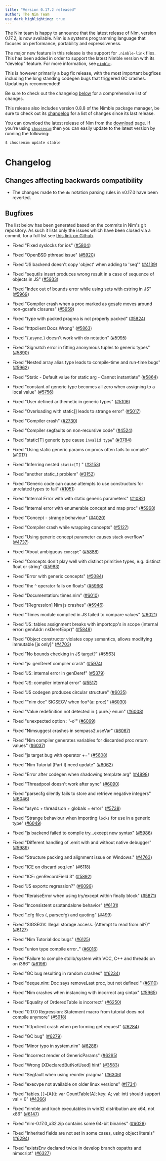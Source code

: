 ```yaml
---
title: "Version 0.17.2 released"
author: The Nim Team
use_dark_highlighting: true
---
```


The Nim team is happy to announce that the latest release of Nim,
version 0.17.2, is now available. Nim is a systems programming language that
focuses on performance, portability and expressiveness.

The major new feature in this release is the support for ``.nimble-link`` files.
This has been added in order to support the latest Nimble version with its "develop" feature. For more information, see [``nimble``](https://github.com/nim-lang/nimble#nimble-develop).

This is however primarily a bug fix release, with the most important bugfixes
including the long standing codegen bugs that triggered GC crashes.
Updating is recommended!

Be sure to check out the changelog [below](#changelog) for
a comprehensive list of changes.

This release also includes version 0.8.8 of the Nimble package manager,
be sure to check out its
[changelog](https://github.com/nim-lang/nimble/blob/master/changelog.markdown)
for a list of changes since its last release.

You can download the latest release of Nim from the [download](download.html)
page. If you're using [``choosenim``](https://github.com/dom96/choosenim)
then you can easily update to the latest version by running the following:

```
$ choosenim update stable
```

# Changelog

## Changes affecting backwards compatibility

- The changes made to the `do` notation parsing rules in v0.17.0 have been
reverted.

## Bugfixes

The list below has been generated based on the commits in Nim's git
repository. As such it lists only the issues which have been closed
via a commit, for a full list see
[this link on Github](https://github.com/nim-lang/Nim/issues?utf8=%E2%9C%93&q=is%3Aissue+closed%3A%222017-05-16+..+2017-09-10%22+).

- Fixed "Fixed syslocks for ios"
  ([#5804](https://github.com/nim-lang/Nim/issues/5804))
- Fixed "OpenBSD pthread issue"
  ([#5920](https://github.com/nim-lang/Nim/issues/5920))
- Fixed "JS backend doesn't copy 'object' when adding to 'seq'"
  ([#4139](https://github.com/nim-lang/Nim/issues/4139))
- Fixed "sequtils insert produces wrong result in a case of sequence of objects in JS"
  ([#5933](https://github.com/nim-lang/Nim/issues/5933))
- Fixed "Index out of bounds error while using sets with cstring in JS"
  ([#5969](https://github.com/nim-lang/Nim/issues/5969))
- Fixed "Compiler crash when a proc marked as gcsafe moves around non-gcsafe closures"
  ([#5959](https://github.com/nim-lang/Nim/issues/5959))
- Fixed "type with packed pragma is not properly packed"
  ([#5824](https://github.com/nim-lang/Nim/issues/5824))
- Fixed "httpclient Docs Wrong"
  ([#5863](https://github.com/nim-lang/Nim/issues/5863))
- Fixed "{.async.} doesn't work with do notation"
  ([#5995](https://github.com/nim-lang/Nim/issues/5995))
- Fixed "Sigmatch error in fitting anonymous tuples to generic types"
  ([#5890](https://github.com/nim-lang/Nim/issues/5890))
- Fixed "Nested array alias type leads to compile-time and run-time bugs"
  ([#5962](https://github.com/nim-lang/Nim/issues/5962))
- Fixed "Static - Default value for static arg - Cannot instantiate"
  ([#5864](https://github.com/nim-lang/Nim/issues/5864))
- Fixed "constant of generic type becomes all zero when assigning to a local value"
  ([#5756](https://github.com/nim-lang/Nim/issues/5756))
- Fixed "User defined arithemetic in generic types"
  ([#5106](https://github.com/nim-lang/Nim/issues/5106))
- Fixed "Overloading with static[] leads to strange error"
  ([#5017](https://github.com/nim-lang/Nim/issues/5017))
- Fixed "Compiler crash"
  ([#2730](https://github.com/nim-lang/Nim/issues/2730))
- Fixed "Compiler segfaults on non-recursive code"
  ([#4524](https://github.com/nim-lang/Nim/issues/4524))
- Fixed "static[T] generic type cause `invalid type`"
  ([#3784](https://github.com/nim-lang/Nim/issues/3784))
- Fixed "Using static generic params on procs often fails to compile"
  ([#1017](https://github.com/nim-lang/Nim/issues/1017))
- Fixed "Inferring nested `static[T]` "
  ([#3153](https://github.com/nim-lang/Nim/issues/3153))
- Fixed "another static_t problem"
  ([#3152](https://github.com/nim-lang/Nim/issues/3152))
- Fixed "Generic code can cause attempts to use constructors for unrelated types to fail"
  ([#1051](https://github.com/nim-lang/Nim/issues/1051))
- Fixed "Internal Error with with static generic parameters"
  ([#1082](https://github.com/nim-lang/Nim/issues/1082))
- Fixed "Internal error with enumerable concept and map proc"
  ([#5968](https://github.com/nim-lang/Nim/issues/5968))
- Fixed "Concept - strange behaviour"
  ([#4020](https://github.com/nim-lang/Nim/issues/4020))
- Fixed "Compiler crash while wrapping concepts"
  ([#5127](https://github.com/nim-lang/Nim/issues/5127))
- Fixed "Using generic concept parameter causes stack overflow"
  ([#4737](https://github.com/nim-lang/Nim/issues/4737))
- Fixed "About ambiguous ``concept``"
  ([#5888](https://github.com/nim-lang/Nim/issues/5888))
- Fixed "Concepts don't play well with distinct primitive types, e.g. distinct float or string"
  ([#5983](https://github.com/nim-lang/Nim/issues/5983))
- Fixed "Error with generic concepts"
  ([#5084](https://github.com/nim-lang/Nim/issues/5084))
- Fixed "the `^` operator fails on floats"
  ([#5966](https://github.com/nim-lang/Nim/issues/5966))
- Fixed "Documentation: times.nim"
  ([#6010](https://github.com/nim-lang/Nim/issues/6010))
- Fixed "[Regression] Nim js crashes"
  ([#5946](https://github.com/nim-lang/Nim/issues/5946))
- Fixed "Times module compiled in JS failed to compare values"
  ([#6021](https://github.com/nim-lang/Nim/issues/6021))
- Fixed "JS: tables assignment breaks with importcpp's in scope (internal error: genAddr: nkDerefExpr)"
  ([#5846](https://github.com/nim-lang/Nim/issues/5846))
- Fixed "Object constructor violates copy semantics, allows modifying immutable [js only]"
  ([#4703](https://github.com/nim-lang/Nim/issues/4703))
- Fixed "No bounds checking in JS target?"
  ([#5563](https://github.com/nim-lang/Nim/issues/5563))
- Fixed "js: genDeref compiler crash"
  ([#5974](https://github.com/nim-lang/Nim/issues/5974))
- Fixed "JS: internal error in genDeref"
  ([#5379](https://github.com/nim-lang/Nim/issues/5379))
- Fixed "JS: compiler internal error"
  ([#5517](https://github.com/nim-lang/Nim/issues/5517))
- Fixed "JS codegen produces circular structure"
  ([#6035](https://github.com/nim-lang/Nim/issues/6035))
- Fixed ""nim doc" SIGSEGV when foo*(a: proc)"
  ([#6030](https://github.com/nim-lang/Nim/issues/6030))
- Fixed "Value redefinition not detected in {.pure.} enum"
  ([#6008](https://github.com/nim-lang/Nim/issues/6008))
- Fixed "unexpected option : '-o'"
  ([#6069](https://github.com/nim-lang/Nim/issues/6069))
- Fixed "Nimsuggest crashes in sempass2.useVar"
  ([#6067](https://github.com/nim-lang/Nim/issues/6067))
- Fixed "Nim compiler generates variables for discarded proc return values"
  ([#6037](https://github.com/nim-lang/Nim/issues/6037))
- Fixed "js target bug with operator +="
  ([#5608](https://github.com/nim-lang/Nim/issues/5608))
- Fixed "Nim Tutorial (Part I) need update"
  ([#6062](https://github.com/nim-lang/Nim/issues/6062))
- Fixed "Error after codegen when shadowing template arg"
  ([#4898](https://github.com/nim-lang/Nim/issues/4898))
- Fixed "Threadpool doesn't work after sync"
  ([#6090](https://github.com/nim-lang/Nim/issues/6090))
- Fixed "parsecfg silently fails to store and retrieve negative integers"
  ([#6046](https://github.com/nim-lang/Nim/issues/6046))
- Fixed "async + threads:on + globals = error"
  ([#5738](https://github.com/nim-lang/Nim/issues/5738))
- Fixed "Strange behaviour when importing `locks` for use in a generic type"
  ([#6049](https://github.com/nim-lang/Nim/issues/6049))
- Fixed "js backend failed to compile try...except new syntax"
  ([#5986](https://github.com/nim-lang/Nim/issues/5986))
- Fixed "Different handling of .emit with and without native debugger"
  ([#5989](https://github.com/nim-lang/Nim/issues/5989))
- Fixed "Structure packing and alignment issue on Windows."
  ([#4763](https://github.com/nim-lang/Nim/issues/4763))
- Fixed "ICE on discard seq.len"
  ([#6118](https://github.com/nim-lang/Nim/issues/6118))
- Fixed "ICE: genRecordField 3"
  ([#5892](https://github.com/nim-lang/Nim/issues/5892))
- Fixed "JS exportc regression?"
  ([#6096](https://github.com/nim-lang/Nim/issues/6096))
- Fixed "ReraiseError when using try/except within finally block"
  ([#5871](https://github.com/nim-lang/Nim/issues/5871))

- Fixed "Inconsistent os:standalone behavior"
  ([#6131](https://github.com/nim-lang/Nim/issues/6131))
- Fixed ".cfg files (, parsecfg) and quoting"
  ([#499](https://github.com/nim-lang/Nim/issues/499))
- Fixed "SIGSEGV: Illegal storage access. (Attempt to read from nil?)"
  ([#6127](https://github.com/nim-lang/Nim/issues/6127))
- Fixed "Nim Tutorial doc bugs"
  ([#6125](https://github.com/nim-lang/Nim/issues/6125))

- Fixed "union type compile error.."
  ([#6016](https://github.com/nim-lang/Nim/issues/6016))
- Fixed "Failure to compile stdlib/system with VCC, C++ and threads:on on i386"
  ([#6196](https://github.com/nim-lang/Nim/issues/6196))
- Fixed "GC bug resulting in random crashes"
  ([#6234](https://github.com/nim-lang/Nim/issues/6234))
- Fixed "deque.nim: Doc says removeLast proc, but not defined "
  ([#6110](https://github.com/nim-lang/Nim/issues/6110))
- Fixed "Nim crashes when instancing with incorrect arg sintax"
  ([#5965](https://github.com/nim-lang/Nim/issues/5965))
- Fixed "Equality of OrderedTable is incorrect"
  ([#6250](https://github.com/nim-lang/Nim/issues/6250))
- Fixed "0.17.0 Regression: Statement macro from tutorial does not compile anymore"
  ([#5918](https://github.com/nim-lang/Nim/issues/5918))

- Fixed "httpclient crash when performing get request"
  ([#6284](https://github.com/nim-lang/Nim/issues/6284))
- Fixed "GC bug"
  ([#6279](https://github.com/nim-lang/Nim/issues/6279))
- Fixed "Minor typo in system.nim"
  ([#6288](https://github.com/nim-lang/Nim/issues/6288))
- Fixed "Incorrect render of GenericParams"
  ([#6295](https://github.com/nim-lang/Nim/issues/6295))
- Fixed "Wrong [XDeclaredButNotUsed] hint"
  ([#3583](https://github.com/nim-lang/Nim/issues/3583))
- Fixed "Segfault when using reorder pragma"
  ([#6306](https://github.com/nim-lang/Nim/issues/6306))
- Fixed "execvpe not available on older linux versions"
  ([#1734](https://github.com/nim-lang/Nim/issues/1734))
- Fixed "tables.`[]=`[A](t: var CountTable[A]; key: A; val: int) should support val = 0"
  ([#4366](https://github.com/nim-lang/Nim/issues/4366))
- Fixed "nimble and koch executables in win32 distribution are x64, not x86"
  ([#6147](https://github.com/nim-lang/Nim/issues/6147))
- Fixed "nim-0.17.0_x32.zip contains some 64-bit binaries"
  ([#6028](https://github.com/nim-lang/Nim/issues/6028))
- Fixed "Inherited fields are not set in some cases, using object literals"
  ([#6294](https://github.com/nim-lang/Nim/issues/6294))
- Fixed "existsEnv declared twice in develop branch ospaths and nimscript"
  ([#6327](https://github.com/nim-lang/Nim/issues/6327))
